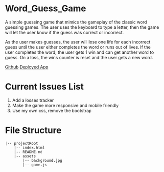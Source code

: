 # Word_Guess_Game
A simple guessing game that mimics the gameplay of the classic word guessing games. The user uses the keyboard to type a letter, then the game will let the user know if the guess was correct or incorrect. 

As the user makes guesses, the user will lose one life for each incorrect guess until the user either completes the word or runs out of lives. If the user completes the word, the user gets 1 win and can get another word to guess. On a loss, the wins counter is reset and the user gets a new word.

[Github](https://github.com/bradotron/Word_Guess_Game)
[Deployed App](https://bradotron.github.io/Word_Guess_Game/)


# Current Issues List
1. Add a losses tracker
2. Make the game more responsive and mobile friendly
3. Use my own css, remove the bootstrap

# File Structure
```
|-- projectRoot
    |-- index.html
    |-- README.md
    |-- assets
        |-- background.jpg
        |-- game.js
```